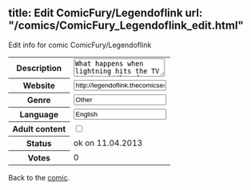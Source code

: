 title: Edit ComicFury/Legendoflink
url: "/comics/ComicFury_Legendoflink_edit.html"
---
Edit info for comic ComicFury/Legendoflink

<form name="comic" action="http://gaepostmail.appengine.com/comic" name="post">
<table class="comicinfo">
<tr>
<th>Description</th><td><textarea name="description">What happens when lightning hits the TV in the middle of Nintendo's classic Zelda game? Probably not this. Updates Tue/Thu/Sat.</textarea></td>
</tr>
<tr>
<th>Website</th><td><input type="text" name="url" value="http://legendoflink.thecomicseries.com/"/></td>
</tr>
<tr>
<th>Genre</th><td><input type="text" name="genre" value="Other"/></td>
</tr>
<tr>
<th>Language</th><td><input type="text" name="language" value="English"/></td>
</tr>
<tr>
<th>Adult content</th><td><input type="checkbox" name="adult" value="adult" /></td>
</tr>
<tr>
<th>Status</th><td>ok on 11.04.2013</td>
</tr>
<tr>
<th>Votes</th><td>0</div></td>
</tr>
</table>
</form>

Back to the [comic](/comics/ComicFury_Legendoflink.html).
